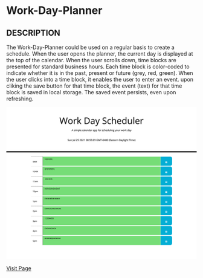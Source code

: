 # Work-Day-Planner


## **DESCRIPTION**

The Work-Day-Planner could be used on a regular basis to create a schedule. When the user opens the planner, the current day is displayed at the top of the calendar. When the user scrolls down, time blocks are presented for standard business hours. Each time block is color-coded to indicate whether it is in the past, present or future (grey, red, green). When the user clicks into a time block, it enables the user to enter an event. upon cliking the save button for that time block, the event (text) for that time block is saved in local storage. The saved event persists, even upon refreshing. 


![Screen shot](/assets/images/_Users_umairali_Rutgers_Projects_workDayPlanner_index.html%20(2).png)

[Visit Page](https://umairali-bit.github.io/work-day-planner/ "work-day-planner")
